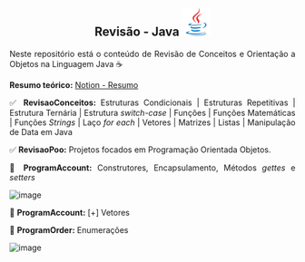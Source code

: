 <h2 align="center"> Revisão - Java <img width="50" src="https://raw.githubusercontent.com/devicons/devicon/master/icons/java/java-original.svg"> </h2>
<div align="justify">
  
Neste repositório está o conteúdo de Revisão de Conceitos e Orientação a Objetos na Linguagem Java ☕
  
**Resumo teórico:** [Notion - Resumo](https://www.notion.so/juuwes/Java-Completo-Nelio-Alves-8f46dd4cbeff497aa3e7badd27ec13bc)
  
✅ **RevisaoConceitos:** Estruturas Condicionais | Estruturas Repetitivas | Estrutura Ternária | Estrutura _switch-case_ | Funções | Funções Matemáticas | Funções _Strings_ | Laço _for each_ | Vetores | Matrizes | Listas | Manipulação de Data em Java
  
✅ **RevisaoPoo:** Projetos focados em Programação Orientada Objetos.
  
🔹 **ProgramAccount:** Construtores, Encapsulamento, Métodos _gettes_ e _setters_
  
![image](https://github.com/juuwes/revisao-java/assets/93749428/a4bc8b67-ff67-4d56-98f9-55b4bfcb29a9)
  
🔹 **ProgramAccount:** [+] Vetores

🔹 **ProgramOrder:** Enumerações
  
![image](https://github.com/juuwes/revisao-java/assets/93749428/54a114f9-4572-464d-8800-1bfb37041547)
